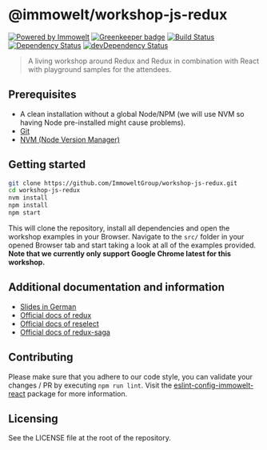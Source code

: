 # @immowelt/workshop-js-redux

[![Powered by Immowelt](https://img.shields.io/badge/powered%20by-immowelt-yellow.svg?colorB=ffb200)](https://stackshare.io/immowelt-group/)
[![Greenkeeper badge](https://badges.greenkeeper.io/ImmoweltGroup/workshop-js-redux.svg)](https://greenkeeper.io/)
[![Build Status](https://travis-ci.org/ImmoweltGroup/workshop-js-redux.svg?branch=master)](https://travis-ci.org/ImmoweltGroup/workshop-js-redux)
[![Dependency Status](https://david-dm.org/ImmoweltGroup/workshop-js-redux.svg)](https://david-dm.org/ImmoweltGroup/workshop-js-redux)
[![devDependency Status](https://david-dm.org/ImmoweltGroup/workshop-js-redux/dev-status.svg)](https://david-dm.org/ImmoweltGroup/workshop-js-redux#info=devDependencies&view=table)

> A living workshop around Redux and Redux in combination with React with playground samples for the attendees.

## Prerequisites
* A clean installation without a global Node/NPM (we will use NVM so having Node pre-installed might cause problems).
* [Git](https://git-scm.com/book/en/v2/Getting-Started-Installing-Git)
* [NVM (Node Version Manager)](https://github.com/creationix/nvm#installation)

## Getting started
```sh
git clone https://github.com/ImmoweltGroup/workshop-js-redux.git
cd workshop-js-redux
nvm install
npm install
npm start
```

This will clone the repository, install all dependencies and open the workshop examples in your Browser. Navigate to the `src/` folder in your opened Browser tab and start taking a look at all of the examples provided.
**Note that we currently only support Google Chrome latest for this workshop.**

## Additional documentation and information
* [Slides in German](https://docs.google.com/presentation/d/1BE9CYgMaQDlnoCZMfRj5OvYNtRyMwoyo9BYaWsmBGZ4/edit?usp=sharing)
* [Official docs of redux](http://redux.js.org/docs/introduction/)
* [Official docs of reselect](https://github.com/reactjs/reselect#reselect)
* [Official docs of redux-saga](https://redux-saga.js.org/)

## Contributing
Please make sure that you adhere to our code style, you can validate your changes / PR by executing `npm run lint`.
Visit the [eslint-config-immowelt-react](https://github.com/ImmoweltGroup/eslint-config-immowelt-react) package for more information.

## Licensing
See the LICENSE file at the root of the repository.
